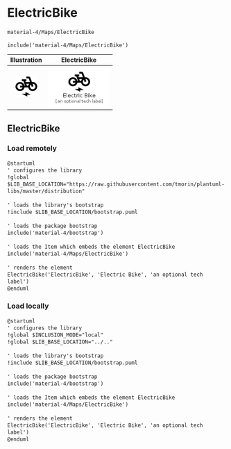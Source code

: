 # ElectricBike


```text
material-4/Maps/ElectricBike
```

```text
include('material-4/Maps/ElectricBike')
```



| Illustration | ElectricBike |
| :---: | :---: |
| ![illustration for Illustration](../../material-4/Maps/ElectricBike.png) | ![illustration for ElectricBike](../../material-4/Maps/ElectricBike.Local.png) |




## ElectricBike

### Load remotely
```plantuml
@startuml
' configures the library
!global $LIB_BASE_LOCATION="https://raw.githubusercontent.com/tmorin/plantuml-libs/master/distribution"

' loads the library's bootstrap
!include $LIB_BASE_LOCATION/bootstrap.puml

' loads the package bootstrap
include('material-4/bootstrap')

' loads the Item which embeds the element ElectricBike
include('material-4/Maps/ElectricBike')

' renders the element
ElectricBike('ElectricBike', 'Electric Bike', 'an optional tech label')
@enduml
```

### Load locally
```plantuml
@startuml
' configures the library
!global $INCLUSION_MODE="local"
!global $LIB_BASE_LOCATION="../.."

' loads the library's bootstrap
!include $LIB_BASE_LOCATION/bootstrap.puml

' loads the package bootstrap
include('material-4/bootstrap')

' loads the Item which embeds the element ElectricBike
include('material-4/Maps/ElectricBike')

' renders the element
ElectricBike('ElectricBike', 'Electric Bike', 'an optional tech label')
@enduml
```

